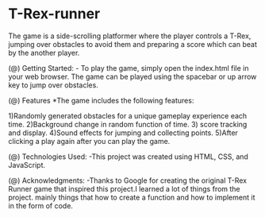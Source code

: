 # T-Rex-runner
The game is a side-scrolling platformer where the player controls a T-Rex, jumping over obstacles to avoid them and preparing a score which can beat by the another player.

(@) Getting Started:
                - To play the game, simply open the index.html file in your web browser. The game can be played using the spacebar or up arrow key to jump over obstacles.

(@) Features
 *The game includes the following features:

1)Randomly generated obstacles for a unique gameplay experience each time.
2)Background change in random function of time.
3) score tracking and display.
4)Sound effects for jumping and collecting points.
5)After clicking a play again after you can play the game.

(@) Technologies Used:
                -This project was created using HTML, CSS, and JavaScript.

(@) Acknowledgments:
                -Thanks to Google for creating the original T-Rex Runner game that inspired this project.I learned a lot of things from the project.
                mainly things that how to create a function and how to implement it in the form of code. 
